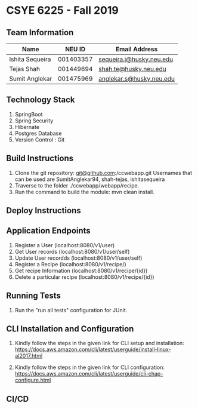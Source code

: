 # CSYE 6225 - Fall 2019

## Team Information

| Name | NEU ID | Email Address |
| --- | --- | --- |
| Ishita Sequeira| 001403357 | sequeira.i@husky.neu.edu |
| Tejas Shah | 001449694 | shah.te@husky.neu.edu |
| Sumit Anglekar | 001475969 | anglekar.s@husky.neu.edu |

## Technology Stack
1. SpringBoot
2. Spring Security
3. Hibernate
4. Postgres Database
5. Version Control : Git

## Build Instructions
1. Clone the git repository: git@github.com:<username>/ccwebapp.git
   Usernames that can be used are SumitAnglekar94, shah-tejas, ishitasequeira
2. Traverse to the folder ./ccwebapp/webapp/recipe.
3. Run the command to build the module: mvn clean install.

## Deploy Instructions

## Application Endpoints
1. Register a User (localhost:8080/v1/user)
2. Get User records (localhost:8080/v1/user/self)
3. Update User recordds (localhost:8080/v1/user/self)
4. Register a Recipe (localhost:8080/v1/recipe/)
5. Get recipe Information (localhost:8080/v1/recipe/{id})
6. Delete a particular recipe (localhost:8080/v1/recipe/{id})

## Running Tests
1. Run the "run all tests" configuration for JUnit.

## CLI Installation and Configuration
1. Kindly follow the steps in the given link for CLI setup and installation:
https://docs.aws.amazon.com/cli/latest/userguide/install-linux-al2017.html

2. Kindly follow the steps in the given link for CLI configuration:
https://docs.aws.amazon.com/cli/latest/userguide/cli-chap-configure.html

## CI/CD
